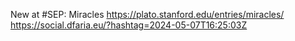 New at #SEP: Miracles https://plato.stanford.edu/entries/miracles/ https://social.dfaria.eu/?hashtag=2024-05-07T16:25:03Z
